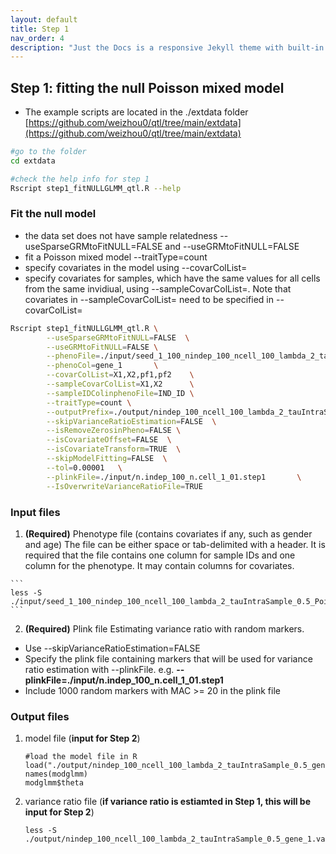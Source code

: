 ```yaml
---
layout: default
title: Step 1
nav_order: 4
description: "Just the Docs is a responsive Jekyll theme with built-in search that is easily customizable and hosted on GitHub Pages."
---
```



## Step 1: fitting the null Poisson mixed model


* The example scripts are located in the ./extdata folder [https://github.com/weizhou0/qtl/tree/main/extdata](https://github.com/weizhou0/qtl/tree/main/extdata)

```bash
#go to the folder
cd extdata
```

```bash
#check the help info for step 1
Rscript step1_fitNULLGLMM_qtl.R --help
```

### Fit the null model 

* the data set does not have sample relatedness --useSparseGRMtoFitNULL=FALSE and --useGRMtoFitNULL=FALSE 
* fit a Poisson mixed model --traitType=count
* specify covariates in the model using --covarColList=
* specify covariates for samples, which have the same values for all cells from the same invidiual, using --sampleCovarColList=. Note that covariates in --sampleCovarColList= need to be specified in --covarColList= 

```bash
Rscript step1_fitNULLGLMM_qtl.R \
        --useSparseGRMtoFitNULL=FALSE  \
        --useGRMtoFitNULL=FALSE \
        --phenoFile=./input/seed_1_100_nindep_100_ncell_100_lambda_2_tauIntraSample_0.5_Poisson.txt	\
        --phenoCol=gene_1       \
        --covarColList=X1,X2,pf1,pf2    \
        --sampleCovarColList=X1,X2      \
        --sampleIDColinphenoFile=IND_ID \
        --traitType=count \
        --outputPrefix=./output/nindep_100_ncell_100_lambda_2_tauIntraSample_0.5_gene_1 \
        --skipVarianceRatioEstimation=FALSE  \
        --isRemoveZerosinPheno=FALSE \
        --isCovariateOffset=FALSE  \
        --isCovariateTransform=TRUE  \
        --skipModelFitting=FALSE  \
        --tol=0.00001   \
        --plinkFile=./input/n.indep_100_n.cell_1_01.step1       \
        --IsOverwriteVarianceRatioFile=TRUE
```

### Input files

1. **(Required)** Phenotype file (contains covariates if any, such as gender and age)
The file can be either space or tab-delimited with a header. It is required that the file contains one column for sample IDs and one column for the phenotype. It may contain columns for covariates. <br/>

<!---
<img src="{{site.baseurl | prepend: site.url}}/assets/img/pheno_head.png" width="300">
--->


    ```
    less -S ./input/seed_1_100_nindep_100_ncell_100_lambda_2_tauIntraSample_0.5_Poisson.txt
    ```

2. **(Required)** Plink file 
Estimating variance ratio with random markers. 
* Use --skipVarianceRatioEstimation=FALSE
* Specify the plink file containing markers that will be used for variance ratio estimation with --plinkFile. e.g. **--plinkFile=./input/n.indep_100_n.cell_1_01.step1**
* Include 1000 random markers with MAC >= 20 in the plink file




### Output files

1. model file (**input for Step 2**)


    ```
    #load the model file in R
    load("./output/nindep_100_ncell_100_lambda_2_tauIntraSample_0.5_gene_1.rda")
    names(modglmm)
    modglmm$theta

    ```
<!---
<img src="{{site.baseurl | prepend: site.url}}/assets/img/SAIGE-step1-output.png" width="500">
--->


2. variance ratio file (**if variance ratio is estiamted in Step 1, this will be input for Step 2**)

    ```
    less -S ./output/nindep_100_ncell_100_lambda_2_tauIntraSample_0.5_gene_1.varianceRatio.txt
    ```
